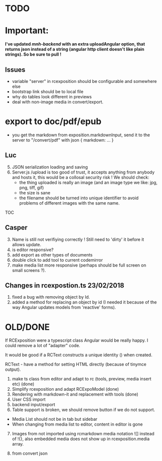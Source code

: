 # TODO

# Important:

__I've updated *mnh-backend* with an extra uploadAngular option, that returns json instead of a string (angular http client doesn't like plain strings). So be sure to pull !__

## Issues
* variable "server" in rcexposition should be configurable and somewhere else
* bootstrap link should be to local file
* why do tables look different in previews
* deal with non-image media in convert/export.

# export to doc/pdf/epub
* you get the markdown from exposition.markdownInput, send it to the server to "/convert/pdf" with json { markdown: ... }


## Luc
5. JSON serialization loading and saving
6. Server.js /upload is too good of trust, it accepts anything from anybody and hosts it, this would be a collosal security risk !
	We should check:
	- the thing uploaded is really an image (and an image type we like: jpg, png, tiff, gif)
	- the size is sane
	- the filename should be turned into unique identifier to avoid problems of different images with the same name.


TOC


## Casper
3. Name is still not verifiying correctly ! Still need to 'dirty' it before it allows update.
4. is editor responsive?
5. add export as other types of documents
6. double click to add tool to current codemirror
7. make media list more responsive (perhaps should be full screen on small screens ?).


## Changes in rcexpostion.ts 23/02/2018

1. fixed a bug with removing object by Id.
2. added a method for replacing an object by id (I needed it because of the way Angular updates models from 'reactive' forms).

# OLD/DONE
If RCExposition were a typescript class Angular would be really happy.
I could remove a lot of "adapter" code.

It would be good if a RCText constructs a unique identity (<tag id="">) when created.

RCText - have a method for setting HTML directly (because of tinymce output).

1. make ts class from editor and adapt to rc (tools, preview, media insert etc) (done)
2. Simplify rcexposition and adapt RCExpoModel (done)
3. Rendering with markdown-it and replacement with tools (done)
4. User CSS import
6. backend input/export
7. Table support is broken, we should remove button if we do not support.
* Media List should not be in tab but sidebar
* When changing from media list to editor, content in editor is gone
7. Images from not imported using rcmarkdown media notation ![] instead of !{}, 
also embedded media does not show up in rcexposition.media array.

6. from convert json
